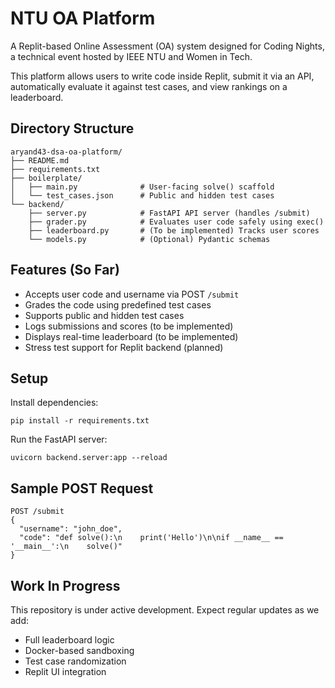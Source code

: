 # NTU OA Platform

A Replit-based Online Assessment (OA) system designed for Coding Nights, a technical event hosted by IEEE NTU and Women in Tech.

This platform allows users to write code inside Replit, submit it via an API, automatically evaluate it against test cases, and view rankings on a leaderboard.

## Directory Structure

```
aryand43-dsa-oa-platform/
├── README.md
├── requirements.txt
├── boilerplate/
│   ├── main.py              # User-facing solve() scaffold
│   └── test_cases.json      # Public and hidden test cases
└── backend/
    ├── server.py            # FastAPI API server (handles /submit)
    ├── grader.py            # Evaluates user code safely using exec()
    ├── leaderboard.py       # (To be implemented) Tracks user scores
    └── models.py            # (Optional) Pydantic schemas
```

## Features (So Far)

* Accepts user code and username via POST `/submit`
* Grades the code using predefined test cases
* Supports public and hidden test cases
* Logs submissions and scores (to be implemented)
* Displays real-time leaderboard (to be implemented)
* Stress test support for Replit backend (planned)

## Setup

Install dependencies:

```
pip install -r requirements.txt
```

Run the FastAPI server:

```
uvicorn backend.server:app --reload
```

## Sample POST Request

```
POST /submit
{
  "username": "john_doe",
  "code": "def solve():\n    print('Hello')\n\nif __name__ == '__main__':\n    solve()"
}
```

## Work In Progress

This repository is under active development. Expect regular updates as we add:

* Full leaderboard logic
* Docker-based sandboxing
* Test case randomization
* Replit UI integration
